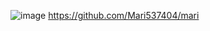 ![image](https://github.com/user-attachments/assets/afe880b3-a75d-4fa7-b700-d1c2a75ac578)
https://github.com/Mari537404/mari
